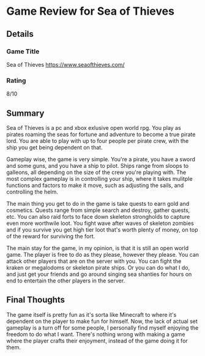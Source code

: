 # Game Review for Sea of Thieves

## Details

### Game Title
Sea of Thieves https://www.seaofthieves.com/

### Rating
8/10

## Summary
 Sea of Thieves is a pc and xbox exlusive open world rpg. You play as pirates roaming the seas for fortune and adventure to become a true pirate lord.  You are
 able to play with up to four people per pirate crew, with the ship you get being dependent on that.
 
 Gameplay wise, the game is very simple.  You're a pirate, you have a sword and some guns, and you have a ship to pilot.  Ships range
 from sloops to galleons, all depending on the size of the crew you're playing with.  The most complex gameplay is in controlling your
 ship, where it takes mulitple functions and factors to make it move, such as adjusting the sails, and controlling the helm.
 
 The main thing you get to do in the game is take quests to earn gold and cosmetics.  Quests range from simple search and destroy, gather
 quests, etc.  You can also raid forts to face down skeleton strongholds to capture even more worthwile loot.  You fight wave after waves
 of skeleton zombies and if you survive you get high tier loot that's worth plenty of money, on top of the reward for surviving the fort.
 
 The main stay for the game, in my opinion, is that it is still an open world game.  The player is free to do as they please, however they
 please.  You can attack other players that are on the server with you. You can fight the kraken or megalodoms or skeleton pirate ships. Or
 you can do what I do, and just get your friends and go around singing sea shanties for hours on end to entertain the other players in the
 server.

## Final Thoughts
The game itself is pretty fun as it's sorta like Minecraft to where it's dependent on the player to make fun for himself.  Now, the lack of
actual set gameplay is a turn off for some people, I personally find myself enjoying the freedom to do what I want.  There's nothing
wrong with making a game where the player crafts their enjoyment, instead of the game doing it for them.
